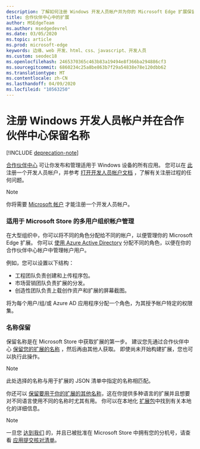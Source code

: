 ```yaml
---
description: 了解如何注册 Windows 开发人员帐户并为你的 Microsoft Edge 扩展保留名称。
title: 合作伙伴中心中的扩展
author: MSEdgeTeam
ms.author: msedgedevrel
ms.date: 03/05/2020
ms.topic: article
ms.prod: microsoft-edge
keywords: 边缘、web 开发、html、css、javascript、开发人员
ms.custom: seodec18
ms.openlocfilehash: 2465370365c463b83a19494e8f366ba294886cf3
ms.sourcegitcommit: 6860234c25a8be863b7f29a54838e78e120dbb62
ms.translationtype: MT
ms.contentlocale: zh-CN
ms.lasthandoff: 04/09/2020
ms.locfileid: "10563250"
---
```

# 注册 Windows 开发人员帐户并在合作伙伴中心保留名称  

[!INCLUDE [deprecation-note](../../includes/deprecation-note.md)]  

[合作伙伴中心](https://partner.microsoft.com/dashboard) 可让你发布和管理适用于 Windows 设备的所有应用。 您可以在 [此](https://developer.microsoft.com/store/register)注册一个开发人员帐户，并参考 [打开开发人员帐户文档](https://docs.microsoft.com/windows/uwp/publish/opening-a-developer-account) ，了解有关注册过程的任何问题。
> [!NOTE]
> 你将需要 [Microsoft 帐户](https://login.live.com/) 才能注册一个开发人员帐户。

### 适用于 Microsoft Store 的多用户组织帐户管理  

在大型组织中，你可以将不同的角色分配给不同的帐户，以便管理你的 Microsoft Edge 扩展。 你可以 [使用 Azure Active Directory](https://msdn.microsoft.com/windows/uwp/publish/manage-account-users) 分配不同的角色，以便在你的合作伙伴中心帐户中管理帐户用户。

例如，您可以设置以下结构：
- 工程团队负责创建和上传程序包。
- 市场营销团队负责扩展的分发。
- 创造性团队负责上载创作资产和扩展的屏幕截图。

将为每个用户/组/或 Azure AD 应用程序分配一个角色，为其授予帐户特定的权限集。

### 名称保留

保留名称是在 Microsoft Store 中获取扩展的第一步。
建议您先通过合作伙伴中心 [保留您的扩展的名称](/windows/uwp/publish/create-your-app-by-reserving-a-name) ，然后再由其他人获取。 即使尚未开始构建扩展，您也可以执行此操作。

> [!NOTE]
> 此处选择的名称与用于扩展的 JSON 清单中指定的名称相匹配。 

你还可以 [保留要用于你的扩展的其他名称](https://msdn.microsoft.com/windows/uwp/publish/manage-app-names)，这在你提供多种语言的扩展并且想要对不同语言使用不同的名称时尤其有用。 你可以在本地化 [扩展包](./localizing-extension-packages.md)中找到有关本地化的详细信息。

> [!NOTE]
> 一旦您 [达到我们](https://aka.ms/extension-request) 的，并且已被批准在 Microsoft Store 中拥有您的分机号，请查看 [应用提交核对清单](https://docs.microsoft.com/windows/uwp/publish/app-submissions)。
